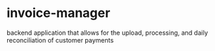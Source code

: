 # invoice-manager
backend application that allows for the upload, processing, and daily reconciliation of customer payments
